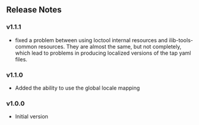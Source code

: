 ## Release Notes

### v1.1.1

- fixed a problem between using loctool internal resources and ilib-tools-common
  resources. They are almost the same, but not completely, which lead to
  problems in producing localized versions of the tap yaml files.

### v1.1.0

- Added the ability to use the global locale mapping

### v1.0.0

- Initial version
